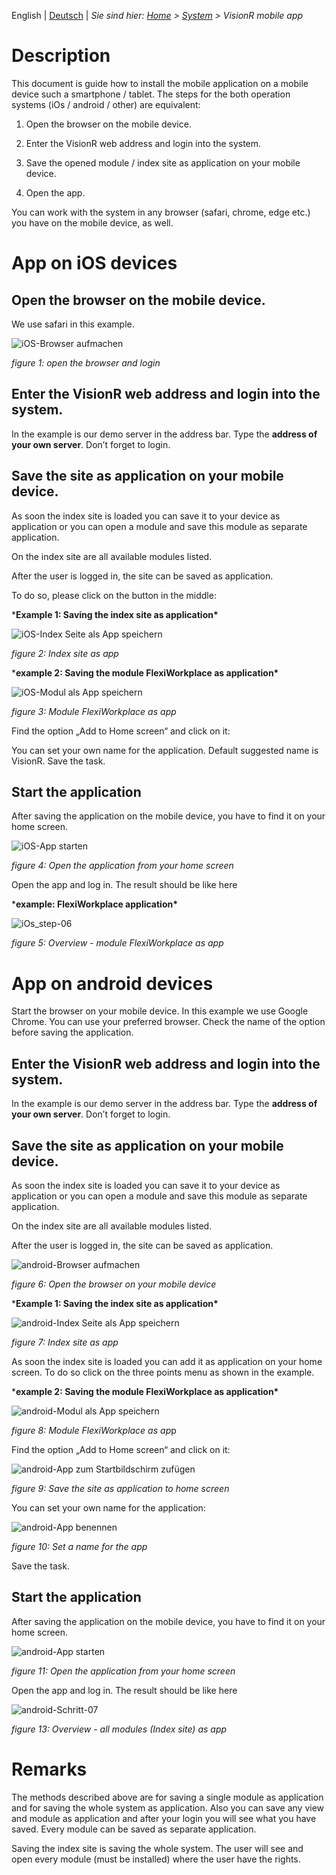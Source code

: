 <!-- TITLE: VisionR 9x mobil ENGLISH-->
<!-- SUBTITLE: Guidance for saving VisionR system as mobile application -->

<!--![VisionR mobile app english](_images/_title/VisionR9-mobile-app-EN_title_page.png) -->


English | [Deutsch](VisionR9-mobile-app-DE.pdf) | *Sie sind hier: [Home](../../../home) > [System](../system) > VisionR mobile app*

# Description

This document is guide how to install the mobile application on a mobile device such a smartphone / tablet. The steps for the both operation systems (iOs / android / other) are equivalent:

1. Open the browser on the mobile device.

2. Enter the VisionR web address and login into the system. 

3. Save the opened module / index site as application on your mobile device.

4. Open the app.

You can work with the system in any browser (safari, chrome, edge etc.) you have on the mobile device, as well. 

# App on iOS devices

## Open the browser on the mobile device.

We use safari in this example.

![iOS-Browser aufmachen](_images\mobile-app\iOs_step-01.png)

*figure 1: open the browser and login*

## Enter the VisionR web address and login into the system. 

In the example is our demo server in the address bar. Type the **address of your own server**. Don’t forget to login.

## Save the site as application on your mobile device.

As soon the index site is loaded you can save it to your device as application or you can open a module and save this module as separate application. 

On the index site are all available modules listed. 

After the user is logged in, the site can be saved as application. 

To do so, please click on the button in the middle:

***Example 1: Saving the index site as application\***

![iOS-Index Seite als App speichern](_images\mobile-app\iOs_step-02.png)

*figure 2: Index site as app*

***example 2: Saving the module FlexiWorkplace as application\***

![iOS-Modul als App speichern](_images\mobile-app\iOs_step-03.png)

*figure 3: Module FlexiWorkplace as app*

Find the option „Add to Home screen“ and click on it:

You can set your own name for the application. Default suggested name is VisionR.
Save the task.

## Start the application

After saving the application on the mobile device, you have to find it on your home screen. 

![iOS-App starten](_images\mobile-app\iOS-step-04.png)

*figure 4: Open the application from your home screen*

Open the app and log in. The result should be like here

***example: FlexiWorkplace application\***

![iOs_step-06](_images\mobile-app\iOs_step-05.png)

*figure 5: Overview - module FlexiWorkplace as app*

<div style="page-break-after: always; break-after: page;"></div>

# App on android devices

Start the browser on your mobile device. In this example we use Google Chrome. You can use your preferred browser. Check the name of the option before saving the application. 

## Enter the VisionR web address and login into the system. 

In the example is our demo server in the address bar. Type the **address of your own server**. Don’t forget to login.

## Save the site as application on your mobile device.

As soon the index site is loaded you can save it to your device as application or you can open a module and save this module as separate application. 

On the index site are all available modules listed. 

After the user is logged in, the site can be saved as application. 



![android-Browser aufmachen](_images\mobile-app\android-step-01.png)

*figure 6: Open the browser on your mobile device*

***Example 1: Saving the index site as application\***

![android-Index Seite als App speichern](_images\mobile-app\android-step-02.png)

*figure 7: Index site as app*

As soon the index site is loaded you can add it as application on your home screen. To do so click on the three points menu as shown in the example.

***example 2: Saving the module FlexiWorkplace as application\***

![android-Modul als App speichern](_images\mobile-app\android-step-03.png)

*figure 8: Module FlexiWorkplace as ap*p

Find the option „Add to Home screen“ and click on it:

![android-App zum Startbildschirm zufügen](_images\mobile-app\android-step-04.png)

*figure 9: Save the site as application to home screen*

You can set your own name for the application:

![android-App benennen](_images\mobile-app\android-step-05.png)

*figure 10: Set a name for the app*

Save the task.

## Start the application

After saving the application on the mobile device, you have to find it on your home screen. 

![android-App starten](_images\mobile-app\android-step-06.png)

*figure 11: Open the application from your home screen*

Open the app and log in. The result should be like here

![android-Schritt-07](_images\mobile-app\android-step-07.png)

*figure 13: Overview - all modules (Index site) as app*

# Remarks

The methods described above are for saving a single module as application and for saving the whole system as application.  Also you can save any view and module as application and after your login you will see what you have saved. Every module can be saved as separate application. 

Saving the index site is saving the whole system. The user will see and open every module (must be installed) where the user have the rights. 

